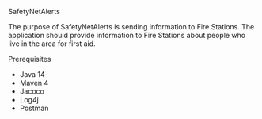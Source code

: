 SafetyNetAlerts

The purpose of SafetyNetAlerts is sending information to Fire Stations.
The application should provide information to Fire Stations about people who live in the area for first aid. 

Prerequisites

- Java 14
- Maven 4
- Jacoco
- Log4j
- Postman